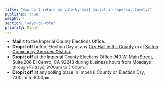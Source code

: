 ```yaml
---
title: "How do I return my vote-by-mail ballot in Imperial County?"
published: true
weight: 4
section: "ways-to-vote"
priority: Minor
---
```


- **Mail it** to the Imperial County Elections Office.  
- **Drop it off** before Election Day at any [City Hall in the County](http://www.co.imperial.ca.us/) or at [Salton Community Services District.](http://www.saltoncsd.ca.gov/)  
- **Drop it off** at the Imperial County Elections Office 940 W. Main Street, Suite 206 El Centro, CA 92243 during business hours from Mondays through Fridays, 8:00am to 5:00pm.  
- **Drop it off** at any polling place in Imperial County on Election Day, 7:00am to 8:00pm.  
